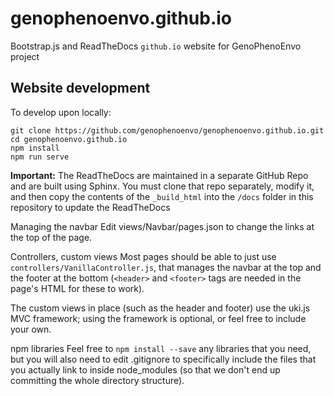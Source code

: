 # genophenoenvo.github.io

Bootstrap.js and ReadTheDocs `github.io` website for GenoPhenoEnvo project

## Website development

To develop upon locally:
```
git clone https://github.com/genophenoenvo/genophenoenvo.github.io.git
cd genophenoenvo.github.io
npm install
npm run serve
```

**Important:** The ReadTheDocs are maintained in a separate GitHub Repo and are built using Sphinx. You must clone that repo separately, modify it, and then copy the contents of the `_build_html` into the `/docs` folder in this repository to update the ReadTheDocs

Managing the navbar Edit views/Navbar/pages.json to change the links at the top of the page.

Controllers, custom views Most pages should be able to just use `controllers/VanillaController.js`, that manages the navbar at the top and the footer at the bottom (`<header>` and `<footer>` tags are needed in the page's HTML for these to work).

The custom views in place (such as the header and footer) use the uki.js MVC framework; using the framework is optional, or feel free to include your own.

npm libraries Feel free to `npm install --save` any libraries that you need, but you will also need to edit .gitignore to specifically include the files that you actually link to inside node_modules (so that we don't end up committing the whole directory structure).
